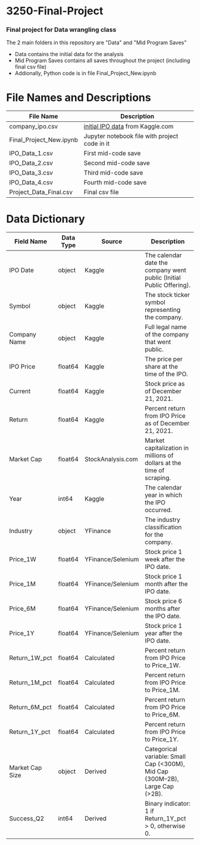 # 3250-Final-Project
### Final project for Data wrangling class

The 2 main folders in this repository are "Data" and "Mid Program Saves"
 - Data contains the initial data for the analysis
 - Mid Program Saves contains all saves throughout the project (including final csv file)
 - Addionally, Python code is in file Final_Project_New.ipynb

# File Names and Descriptions
| File Name | Description |
| ------ | ------ |
| company_ipo.csv | [initial IPO data] from Kaggle.com |
| Final_Project_New.ipynb | Jupyter notebook file with project code in it |
| IPO_Data_1.csv | First mid-code save |
| IPO_Data_2.csv | Second mid-code save |
| IPO_Data_3.csv | Third mid-code save |
| IPO_Data_4.csv | Fourth mid-code save |
| Project_Data_Final.csv | Final csv file |


[initial IPO data]: <https://www.kaggle.com/datasets/shivamb/company-ipos-2019-2021>

# Data Dictionary
| Field Name             | Data Type | Source                 | Description                                                                                 |
|-----------------------|----------|-------------------------|---------------------------------------------------------------------------------------------|
| IPO Date              | object   | Kaggle                  | The calendar date the company went public (Initial Public Offering).                          |
| Symbol                | object   | Kaggle                  | The stock ticker symbol representing the company.                                             |
| Company Name          | object   | Kaggle                  | Full legal name of the company that went public.                                               |
| IPO Price             | float64  | Kaggle                  | The price per share at the time of the IPO.                                                    |
| Current               | float64  | Kaggle                  | Stock price as of December 21, 2021.                                                           |
| Return                | float64  | Kaggle                  | Percent return from IPO Price as of December 21, 2021.                                         |
| Market Cap            | float64  | StockAnalysis.com        | Market capitalization in millions of dollars at the time of scraping.                          |
| Year                  | int64    | Kaggle                  | The calendar year in which the IPO occurred.                                                   |
| Industry              | object   | YFinance                | The industry classification for the company.                                                  |
| Price_1W              | float64  | YFinance/Selenium       | Stock price 1 week after the IPO date.                                                         |
| Price_1M              | float64  | YFinance/Selenium       | Stock price 1 month after the IPO date.                                                        |
| Price_6M              | float64  | YFinance/Selenium       | Stock price 6 months after the IPO date.                                                       |
| Price_1Y              | float64  | YFinance/Selenium       | Stock price 1 year after the IPO date.                                                         |
| Return_1W_pct         | float64  | Calculated              | Percent return from IPO Price to Price_1W.                                                     |
| Return_1M_pct         | float64  | Calculated              | Percent return from IPO Price to Price_1M.                                                     |
| Return_6M_pct         | float64  | Calculated              | Percent return from IPO Price to Price_6M.                                                     |
| Return_1Y_pct         | float64  | Calculated              | Percent return from IPO Price to Price_1Y.                                                     |
| Market Cap Size       | object   | Derived                 | Categorical variable: Small Cap (<300M), Mid Cap (300M–2B), Large Cap (>2B).                    |
| Success_Q2            | int64    | Derived                 | Binary indicator: 1 if Return_1Y_pct > 0, otherwise 0.                                          |

